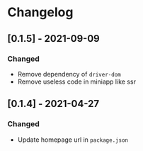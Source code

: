 # Changelog

## [0.1.5] - 2021-09-09

### Changed

- Remove dependency of `driver-dom`
- Remove useless code in miniapp like ssr

## [0.1.4] - 2021-04-27

### Changed

- Update homepage url in `package.json`
